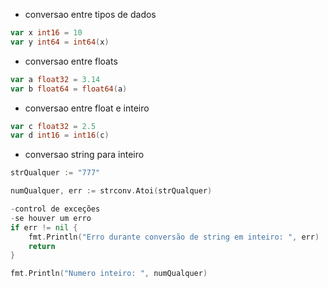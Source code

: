 
- conversao entre tipos de dados

```go
var x int16 = 10
var y int64 = int64(x)
```


-  conversao entre floats

```go	
var a float32 = 3.14
var b float64 = float64(a)
```


- conversao entre float e inteiro

```go
var c float32 = 2.5
var d int16 = int16(c)

```

- conversao string para inteiro

```go	
strQualquer := "777"

numQualquer, err := strconv.Atoi(strQualquer)

-control de exceções
-se houver um erro
if err != nil {
	fmt.Println("Erro durante conversão de string em inteiro: ", err)
	return
}

fmt.Println("Numero inteiro: ", numQualquer)

```
